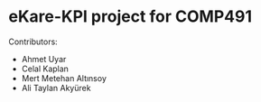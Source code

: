 # eKare-KPI project for COMP491 

Contributors:

- Ahmet Uyar
- Celal Kaplan
- Mert Metehan Altınsoy
- Ali Taylan Akyürek
